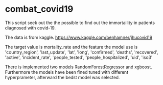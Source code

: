 # combat_covid19
This script seek out the the possible to find out the immortallity in patients diagnosed with covid-19.  

The data is from kaggle. https://www.kaggle.com/benhamner/jhucovid19

The target value is  mortality_rate
and the feature the model use is 'country_region', 'last_update', 'lat', 'long', 'confirmed', 'deaths',
       'recovered', 'active', 'incident_rate', 'people_tested',
       'people_hospitalized', 'uid', 'iso3'
       
There is implemented two models RandomForestRegressor and xgboost. Furthermore the models have been fined tuned with different hyperprameter, afterward the bedst model was selected. 


